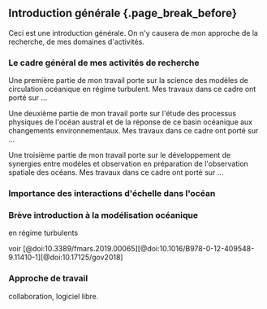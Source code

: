 ## Introduction générale {.page_break_before}

Ceci est une introduction générale. On n'y causera de mon approche de la recherche, de mes domaines d'activités. 



### Le cadre général de mes activités de recherche

Une première partie de mon travail porte sur la science des modèles de circulation océanique en régime turbulent. Mes travaux dans ce cadre ont porté sur ...

Une deuxième partie de mon travail porte sur l'étude des processus physiques de l'océan austral et de la réponse de ce basin océanique aux changements environnementaux. Mes travaux dans ce cadre ont porté sur ...


Une troisième partie de mon travail porte sur le développement de synergies entre modèles et observation en préparation de l'observation spatiale des océans.  Mes travaux dans ce cadre ont porté sur ...


### Importance des interactions d'échelle dans l'océan

### Brève introduction à la modélisation océanique 

en régime turbulents

voir [@doi:10.3389/fmars.2019.00065][@doi:10.1016/B978-0-12-409548-9.11410-1][@doi:10.17125/gov2018]

### Approche de travail
 collaboration, logiciel libre. 

